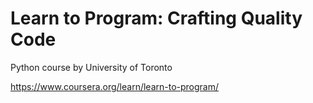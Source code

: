 # Learn to Program: Crafting Quality Code
Python course by University of Toronto

https://www.coursera.org/learn/learn-to-program/
